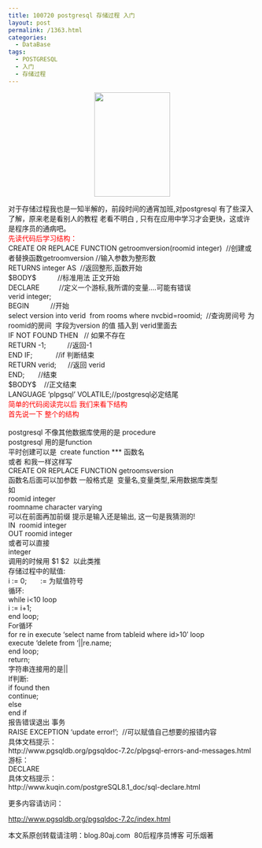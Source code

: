 ```yaml
---
title: 100720 postgresql 存储过程 入门
layout: post
permalink: /1363.html
categories:
  - DataBase
tags:
  - POSTGRESQL
  - 入门
  - 存储过程
---
```

<p style="text-align: center;">
  <a href="http://www.80aj.com/wp-content/uploads/2010/07/postgresql.jpg"><img class="aligncenter size-full wp-image-1364" title="postgresql" src="http://www.80aj.com/wp-content/uploads/2010/07/postgresql.jpg" alt="" width="154" height="212" /></a>
</p>

<div id="_mcePaste">
  对于存储过程我也是一知半解的，前段时间的通宵加班,对postgresql 有了些深入了解，原来老是看别人的教程 老看不明白 , 只有在应用中学习才会更快，这或许是程序员的通病吧。
</div>

<div id="_mcePaste">
  <span style="color: #ff0000;">先读代码后学习结构：</span>
</div>

<div id="_mcePaste">
  CREATE OR REPLACE FUNCTION getroomversion(roomid integer)  //创建或者替换函数getroomversion //输入参数为整形数
</div>

<div id="_mcePaste">
  RETURNS integer AS  //返回整形,函数开始
</div>

<div id="_mcePaste">
  $BODY$           //标准用法 正文开始
</div>

<div id="_mcePaste">
  DECLARE          //定义一个游标,我所谓的变量&#8230;.可能有错误
</div>

<div id="_mcePaste">
  verid integer;
</div>

<div id="_mcePaste">
  BEGIN           //开始
</div>

<div id="_mcePaste">
  select version into verid  from rooms where nvcbid=roomid;  //查询房间号 为roomid的房间  字段为version 的值 插入到 verid里面去
</div>

<div id="_mcePaste">
  IF NOT FOUND THEN   // 如果不存在
</div>

<div id="_mcePaste">
  RETURN -1;           //返回-1
</div>

<div id="_mcePaste">
  END IF;            //if 判断结束
</div>

<div id="_mcePaste">
  RETURN verid;      //返回 verid
</div>

<div id="_mcePaste">
  END;       //结束
</div>

<div id="_mcePaste">
  $BODY$    //正文结束
</div>

<div id="_mcePaste">
  LANGUAGE &#8216;plpgsql&#8217; VOLATILE;//postgresql必定结尾
</div>

<div id="_mcePaste">
  <span style="color: #ff0000;">简单的代码阅读完以后 我们来看下结构</span>
</div>

<div id="_mcePaste">
  <span style="color: #ff0000;">首先说一下 整个的结构</span>
</div>

<div>
  <span style="color: #ff0000;"><br /> </span>
</div>

<div id="_mcePaste">
  postgresql 不像其他数据库使用的是 procedure
</div>

<div id="_mcePaste">
  postgresql 用的是function
</div>

<div id="_mcePaste">
  平时创建可以是  create function *** 函数名
</div>

<div id="_mcePaste">
  或者 和我一样这样写
</div>

<div id="_mcePaste">
  CREATE OR REPLACE FUNCTION getroomsversion
</div>

<div id="_mcePaste">
  函数名后面可以加参数 一般格式是  变量名,变量类型,采用数据库类型
</div>

<div id="_mcePaste">
  如
</div>

<div id="_mcePaste">
  roomid integer
</div>

<div id="_mcePaste">
  roomname character varying
</div>

<div id="_mcePaste">
  可以在前面再加前缀 提示是输入还是输出, 这一句是我猜测的!
</div>

<div id="_mcePaste">
  IN  roomid integer
</div>

<div id="_mcePaste">
  OUT roomid integer
</div>

<div id="_mcePaste">
  或者可以直接
</div>

<div id="_mcePaste">
  integer
</div>

<div id="_mcePaste">
  调用的时候用 $1 $2  以此类推
</div>

<div id="_mcePaste">
  存储过程中的赋值:
</div>

<div id="_mcePaste">
  i := 0;       := 为赋值符号
</div>

<div id="_mcePaste">
  循环:
</div>

<div id="_mcePaste">
  while i<10 loop
</div>

<div id="_mcePaste">
  i := i+1;
</div>

<div id="_mcePaste">
  end loop;
</div>

<div id="_mcePaste">
  For循环
</div>

<div id="_mcePaste">
  for re in execute &#8216;select name from tableid where id>10&#8242; loop
</div>

<div id="_mcePaste">
  execute &#8216;delete from &#8216;||re.name;
</div>

<div id="_mcePaste">
  end loop;
</div>

<div id="_mcePaste">
  return;
</div>

<div id="_mcePaste">
  字符串连接用的是||
</div>

<div id="_mcePaste">
  If判断:
</div>

<div id="_mcePaste">
  if found then
</div>

<div id="_mcePaste">
  continue;
</div>

<div id="_mcePaste">
  else
</div>

<div id="_mcePaste">
  end if
</div>

<div id="_mcePaste">
  报告错误退出 事务
</div>

<div id="_mcePaste">
  RAISE EXCEPTION &#8216;update error!&#8217;;  //可以赋值自己想要的报错内容
</div>

<div id="_mcePaste">
  具体文档提示：
</div>

<div id="_mcePaste">
  http://www.pgsqldb.org/pgsqldoc-7.2c/plpgsql-errors-and-messages.html
</div>

<div id="_mcePaste">
  游标：
</div>

<div id="_mcePaste">
  DECLARE
</div>

<div id="_mcePaste">
  具体文档提示：
</div>

<div id="_mcePaste">
  http://www.kuqin.com/postgreSQL8.1_doc/sql-declare.html
</div>

更多内容请访问：

<http://www.pgsqldb.org/pgsqldoc-7.2c/index.html>

本文系原创转载请注明：blog.80aj.com  80后程序员博客 可乐烟著